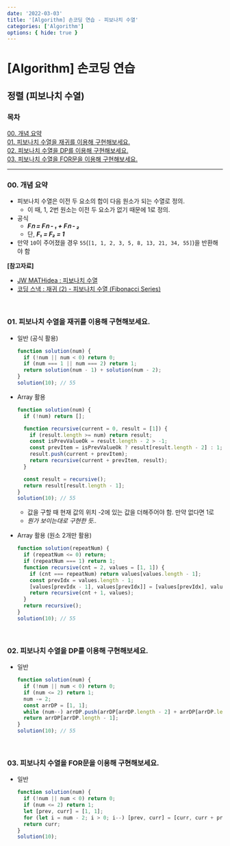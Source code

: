 ```yaml
---
date: '2022-03-03'
title: '[Algorithm] 손코딩 연습 - 피보나치 수열'
categories: ['Algorithm']
options: { hide: true }
---
```


# [Algorithm] 손코딩 연습

## 정렬 (피보나치 수열)

<div style="margin: 8px 0;">
  <h3 style="font-weight: 700">목차</h3>
  <a href="#00">00. 개념 요약</a></br>
  <a href="#01">01. 피보나치 수열을 재귀를 이용해 구현해보세요.</a></br>
  <a href="#02">02. 피보나치 수열을 DP를 이용해 구현해보세요.</a></br>
  <a href="#03">03. 피보나치 수열을 FOR문을 이용해 구현해보세요.</a></br>
  <hr/>
</div>

<h3 id="00">00. 개념 요약</h3>

- 피보나치 수열은 이전 두 요소의 합이 다음 원소가 되는 수열로 정의.
  - 이 때, 1, 2번 원소는 이전 두 요소가 없기 때문에 1로 정의.
- 공식
  - **_F𝗇 = F𝗇 - ₁ + F𝗇 - ₂_**
  - 단, **_F₁ = F₂ = 1_**
- 만약 `10`이 주어졌을 경우 `55`(`[1, 1, 2, 3, 5, 8, 13, 21, 34, 55]`)을 반환해야 함

**[참고자료]**

- [JW MATHidea : 피보나치 수열](https://jwmath.tistory.com/117)
- [코딩 스낵 : 재귀 (2) - 피보나치 수열 (Fibonacci Series)](https://gusdnd852.tistory.com/95)

<br/>

<h3 id="01">01. 피보나치 수열을 재귀를 이용해 구현해보세요.</h3>

- 일반 (공식 활용)

  ```js
  function solution(num) {
    if (!num || num < 0) return 0;
    if (num === 1 || num === 2) return 1;
    return solution(num - 1) + solution(num - 2);
  }
  solution(10); // 55
  ```

- Array 활용

  ```js
  function solution(num) {
    if (!num) return [];

    function recursive(current = 0, result = [1]) {
      if (result.length >= num) return result;
      const isPrevValueOk = result.length - 2 > -1;
      const prevItem = isPrevValueOk ? result[result.length - 2] : 1;
      result.push(current + prevItem);
      return recursive(current + prevItem, result);
    }

    const result = recursive();
    return result[result.length - 1];
  }
  solution(10); // 55
  ```

  - 값을 구할 때 현재 값의 위치 -2에 있는 값을 더해주어야 함. 만약 없다면 1로
  - _뭔가 보이는대로 구현한 듯.._

- Array 활용 (원소 2개만 활용)

  ```js
  function solution(repeatNum) {
    if (repeatNum <= 0) return;
    if (repeatNum === 1) return 1;
    function recursive(cnt = 2, values = [1, 1]) {
      if (cnt === repeatNum) return values[values.length - 1];
      const prevIdx = values.length - 1;
      [values[prevIdx - 1], values[prevIdx]] = [values[prevIdx], values[prevIdx - 1] + values[prevIdx]];
      return recursive(cnt + 1, values);
    }
    return recursive();
  }
  solution(10); // 55
  ```

<br/>

<h3 id="02">02. 피보나치 수열을 DP를 이용해 구현해보세요.</h3>

- 일반

  ```js
  function solution(num) {
    if (!num || num < 0) return 0;
    if (num <= 2) return 1;
    num -= 2;
    const arrDP = [1, 1];
    while (num--) arrDP.push(arrDP[arrDP.length - 2] + arrDP[arrDP.length - 1]);
    return arrDP[arrDP.length - 1];
  }
  solution(10); // 55
  ```

<br/>

<h3 id="03">03. 피보나치 수열을 FOR문을 이용해 구현해보세요.</h3>

- 일반

  ```js
  function solution(num) {
    if (!num || num < 0) return 0;
    if (num <= 2) return 1;
    let [prev, curr] = [1, 1];
    for (let i = num - 2; i > 0; i--) [prev, curr] = [curr, curr + prev];
    return curr;
  }
  solution(10);
  ```
